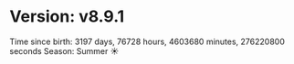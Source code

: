 # Version: v8.9.1
Time since birth: 3197 days, 76728 hours, 4603680 minutes, 276220800 seconds
Season: Summer ☀️
